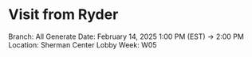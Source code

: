 # Visit from Ryder

Branch: All Generate
Date: February 14, 2025 1:00 PM (EST) → 2:00 PM
Location: Sherman Center Lobby
Week: W05